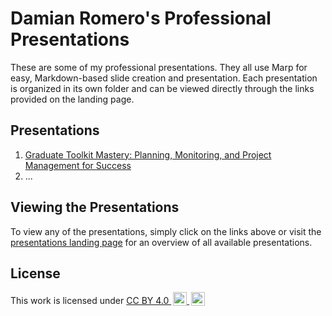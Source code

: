 # Damian Romero's Professional Presentations

These are some of my professional presentations. They all use Marp for easy, Markdown-based slide creation and presentation. Each presentation is organized in its own folder and can be viewed directly through the links provided on the landing page.

## Presentations

1. [Graduate Toolkit Mastery: Planning, Monitoring, and Project Management for Success](https://presentations.d-romero.com/presentation1)
2. ...
<!-- Add more presentations as needed -->

## Viewing the Presentations

To view any of the presentations, simply click on the links above or visit the [presentations landing page](https://presentations.d-romero.com) for an overview of all available presentations.

## License

<p xmlns:cc="http://creativecommons.org/ns#">
This work is licensed under 
<a href="https://creativecommons.org/licenses/by/4.0/?ref=chooser-v1" target="_blank" rel="license noopener noreferrer" style="display:inline-block;">CC BY 4.0
<img style="height:22px!important;margin-left:3px;vertical-align:text-bottom;" src="https://mirrors.creativecommons.org/presskit/icons/cc.svg?ref=chooser-v1" alt="">
<img style="height:22px!important;margin-left:3px;vertical-align:text-bottom;" src="https://mirrors.creativecommons.org/presskit/icons/by.svg?ref=chooser-v1" alt="">
</a>
</p>

